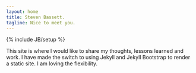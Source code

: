 ```yaml
---
layout: home
title: Steven Bassett.
tagline: Nice to meet you.
---
```

{% include JB/setup %}


This site is where I would like to share my thoughts, lessons learned and work. I have made the switch to using Jekyll and Jekyll Bootstrap to render a static site. I am loving the flexibility.



